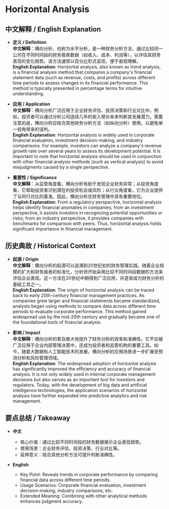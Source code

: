 # Horizontal Analysis

## 中文解释 / English Explanation

* **定义 / Definition**  
  **中文解释**：横向分析，也称为水平分析，是一种财务分析方法，通过比较同一公司在不同时间段的财务报表数据（如收入、成本、利润等），以评估其财务表现的变化趋势。该方法通常以百分比形式呈现，便于直观理解。  
  **English Explanation**: Horizontal analysis, also known as trend analysis, is a financial analysis method that compares a company's financial statement data (such as revenue, costs, and profits) across different time periods to assess changes in its financial performance. This method is typically presented in percentage terms for intuitive understanding.

* **应用 / Application**  
  **中文解释**：横向分析广泛应用于企业财务评估、投资决策和行业对比中。例如，投资者可以通过分析公司连续几年的收入增长率来判断其发展潜力。需要注意的是，横向分析应结合其他财务分析方法（如纵向分析）使用，以避免单一视角带来的误判。  
  **English Explanation**: Horizontal analysis is widely used in corporate financial evaluation, investment decision-making, and industry comparisons. For example, investors can analyze a company's revenue growth rate over several years to assess its development potential. It is important to note that horizontal analysis should be used in conjunction with other financial analysis methods (such as vertical analysis) to avoid misjudgments caused by a single perspective.

* **重要性 / Significance**  
  **中文解释**：从监管角度看，横向分析有助于发现企业财务异常；从投资角度看，它帮助投资者识别潜在的投资机会或风险；从行业角度看，它为企业提供了与同行对比的基准。因此，横向分析在财务管理中具有重要地位。  
  **English Explanation**: From a regulatory perspective, horizontal analysis helps identify financial anomalies in companies; from an investment perspective, it assists investors in recognizing potential opportunities or risks; from an industry perspective, it provides companies with benchmarks for comparison with peers. Thus, horizontal analysis holds significant importance in financial management.

## 历史典故 / Historical Context

* **起源 / Origin**  
  **中文解释**：横向分析的起源可以追溯到20世纪初的财务管理实践。随着企业规模的扩大和财务报表的标准化，分析师开始采用比较不同时间段数据的方法来评估企业表现。这一方法在20世纪中期得到广泛应用，并逐渐成为财务分析的基础工具之一。  
  **English Explanation**: The origin of horizontal analysis can be traced back to early 20th-century financial management practices. As companies grew larger and financial statements became standardized, analysts began using methods to compare data across different time periods to evaluate corporate performance. This method gained widespread use by the mid-20th century and gradually became one of the foundational tools of financial analysis.

* **影响 / Impact**  
  **中文解释**：横向分析的普及极大地提升了财务分析的效率和准确性。它不仅被广泛应用于企业内部管理决策中，还成为投资者和监管机构的重要工具。如今，随着大数据和人工智能技术的发展，横向分析的应用场景进一步扩展至预测分析和风险管理领域。  
  **English Explanation**: The widespread adoption of horizontal analysis has significantly improved the efficiency and accuracy of financial analysis. It is not only widely used in internal corporate management decisions but also serves as an important tool for investors and regulators. Today, with the development of big data and artificial intelligence technologies, the application scenarios of horizontal analysis have further expanded into predictive analytics and risk management.

## 要点总结 / Takeaway

* **中文**  
  - 核心价值：通过比较不同时间段的财务数据揭示企业表现趋势。  
  - 使用场景：企业财务评估、投资决策、行业对比等。  
  - 延伸意义：结合其他分析方法可提升判断准确性。

* **English**  
  - Key Point: Reveals trends in corporate performance by comparing financial data across different time periods.  
  - Usage Scenarios: Corporate financial evaluation, investment decision-making, industry comparisons, etc.  
  - Extended Meaning: Combining with other analytical methods enhances judgment accuracy.
